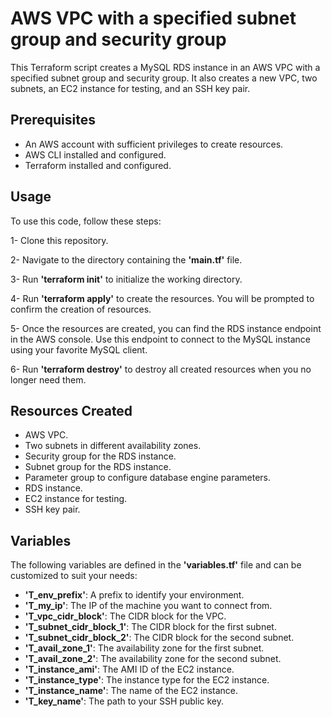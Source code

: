 # AWS VPC with a specified subnet group and security group

This Terraform script creates a MySQL RDS instance in an AWS VPC with a specified subnet group and security group. It also creates a new VPC, two subnets, an EC2 instance for testing, and an SSH key pair.

## Prerequisites


-    An AWS account with sufficient privileges to create resources.
-    AWS CLI installed and configured.
-    Terraform installed and configured.

## Usage

To use this code, follow these steps:

1-    Clone this repository.

2-    Navigate to the directory containing the **'main.tf'** file.

3-    Run **'terraform init'** to initialize the working directory.

4-    Run **'terraform apply'** to create the resources. You will be prompted to confirm the creation of resources.

5-    Once the resources are created, you can find the RDS instance endpoint in the AWS console. Use this endpoint to connect to the MySQL instance using your favorite MySQL client.

6-    Run **'terraform destroy'** to destroy all created resources when you no longer need them.

## Resources Created

-    AWS VPC.
-    Two subnets in different availability zones.
-    Security group for the RDS instance.
-    Subnet group for the RDS instance.
-    Parameter group to configure database engine parameters.
-    RDS instance.
-    EC2 instance for testing.
-    SSH key pair.


## Variables

The following variables are defined in the **'variables.tf'** file and can be customized to suit your needs:

-    **'T_env_prefix'**: A prefix to identify your environment.
-    **'T_my_ip'**: The IP of the machine you want to connect from.
-    **'T_vpc_cidr_block'**: The CIDR block for the VPC.
-    **'T_subnet_cidr_block_1'**: The CIDR block for the first subnet.
-    **'T_subnet_cidr_block_2'**: The CIDR block for the second subnet.
-    **'T_avail_zone_1'**: The availability zone for the first subnet.
-    **'T_avail_zone_2'**: The availability zone for the second subnet.
-    **'T_instance_ami'**: The AMI ID of the EC2 instance.
-    **'T_instance_type'**: The instance type for the EC2 instance.
-    **'T_instance_name'**: The name of the EC2 instance.
-    **'T_key_name'**: The path to your SSH public key.







